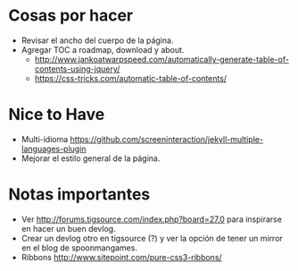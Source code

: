 # Cosas por hacer

* Revisar el ancho del cuerpo de la página.
* Agregar TOC a roadmap, download y about.
    - http://www.jankoatwarpspeed.com/automatically-generate-table-of-contents-using-jquery/
    - https://css-tricks.com/automatic-table-of-contents/

# Nice to Have

* Multi-idioma https://github.com/screeninteraction/jekyll-multiple-languages-plugin
* Mejorar el estilo general de la página.

# Notas importantes

* Ver http://forums.tigsource.com/index.php?board=27.0 para inspirarse en hacer un buen devlog.
* Crear un devlog otro en tigsource (?) y ver la opción de tener un mirror en el blog de spoonmangames.
* Ribbons http://www.sitepoint.com/pure-css3-ribbons/
